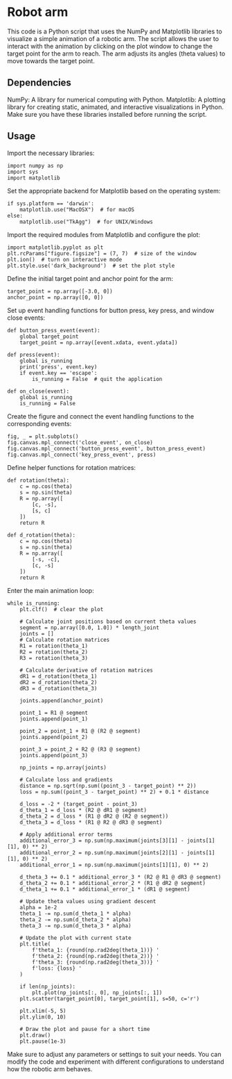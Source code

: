 # Robot arm

This code is a Python script that uses the NumPy and Matplotlib libraries to visualize a simple animation of a robotic arm. The script allows the user to interact with the animation by clicking on the plot window to change the target point for the arm to reach. The arm adjusts its angles (theta values) to move towards the target point.

## Dependencies

NumPy: A library for numerical computing with Python.
Matplotlib: A plotting library for creating static, animated, and interactive visualizations in Python.
Make sure you have these libraries installed before running the script.

## Usage

Import the necessary libraries:

```
import numpy as np
import sys
import matplotlib
```

Set the appropriate backend for Matplotlib based on the operating system:
```
if sys.platform == 'darwin':
    matplotlib.use("MacOSX")  # for macOS
else:
    matplotlib.use("TkAgg")  # for UNIX/Windows
```

Import the required modules from Matplotlib and configure the plot:
```
import matplotlib.pyplot as plt
plt.rcParams["figure.figsize"] = (7, 7)  # size of the window
plt.ion()  # turn on interactive mode
plt.style.use('dark_background')  # set the plot style
```

Define the initial target point and anchor point for the arm:
```
target_point = np.array([-3.0, 0])
anchor_point = np.array([0, 0])
```

Set up event handling functions for button press, key press, and window close events:
```
def button_press_event(event):
    global target_point
    target_point = np.array([event.xdata, event.ydata])

def press(event):
    global is_running
    print('press', event.key)
    if event.key == 'escape':
        is_running = False  # quit the application

def on_close(event):
    global is_running
    is_running = False
```

Create the figure and connect the event handling functions to the corresponding events:
```
fig, _ = plt.subplots()
fig.canvas.mpl_connect('close_event', on_close)
fig.canvas.mpl_connect('button_press_event', button_press_event)
fig.canvas.mpl_connect('key_press_event', press)
```

Define helper functions for rotation matrices:
```
def rotation(theta):
    c = np.cos(theta)
    s = np.sin(theta)
    R = np.array([
        [c, -s],
        [s, c]
    ])
    return R

def d_rotation(theta):
    c = np.cos(theta)
    s = np.sin(theta)
    R = np.array([
        [-s, -c],
        [c, -s]
    ])
    return R
```

Enter the main animation loop:
```
while is_running:
    plt.clf()  # clear the plot

    # Calculate joint positions based on current theta values
    segment = np.array([0.0, 1.0]) * length_joint
    joints = []
    # Calculate rotation matrices
    R1 = rotation(theta_1)
    R2 = rotation(theta_2)
    R3 = rotation(theta_3)

    # Calculate derivative of rotation matrices
    dR1 = d_rotation(theta_1)
    dR2 = d_rotation(theta_2)
    dR3 = d_rotation(theta_3)

    joints.append(anchor_point)

    point_1 = R1 @ segment
    joints.append(point_1)

    point_2 = point_1 + R1 @ (R2 @ segment)
    joints.append(point_2)

    point_3 = point_2 + R2 @ (R3 @ segment)
    joints.append(point_3)

    np_joints = np.array(joints)

    # Calculate loss and gradients
    distance = np.sqrt(np.sum((point_3 - target_point) ** 2))
    loss = np.sum((point_3 - target_point) ** 2) + 0.1 * distance

    d_loss = -2 * (target_point - point_3)
    d_theta_1 = d_loss * (R2 @ dR1 @ segment)
    d_theta_2 = d_loss * (R1 @ dR2 @ (R2 @ segment))
    d_theta_3 = d_loss * (R1 @ R2 @ dR3 @ segment)

    # Apply additional error terms
    additional_error_3 = np.sum(np.maximum(joints[3][1] - joints[1][1], 0) ** 2)
    additional_error_2 = np.sum(np.maximum(joints[2][1] - joints[1][1], 0) ** 2)
    additional_error_1 = np.sum(np.maximum(joints[1][1], 0) ** 2)

    d_theta_3 += 0.1 * additional_error_3 * (R2 @ R1 @ dR3 @ segment)
    d_theta_2 += 0.1 * additional_error_2 * (R1 @ dR2 @ segment)
    d_theta_1 += 0.1 * additional_error_1 * (dR1 @ segment)

    # Update theta values using gradient descent
    alpha = 1e-2
    theta_1 -= np.sum(d_theta_1 * alpha)
    theta_2 -= np.sum(d_theta_2 * alpha)
    theta_3 -= np.sum(d_theta_3 * alpha)

    # Update the plot with current state
    plt.title(
        f'theta_1: {round(np.rad2deg(theta_1))} '
        f'theta_2: {round(np.rad2deg(theta_2))} '
        f'theta_3: {round(np.rad2deg(theta_3))} '
        f'loss: {loss} '
    )

    if len(np_joints):
        plt.plot(np_joints[:, 0], np_joints[:, 1])
    plt.scatter(target_point[0], target_point[1], s=50, c='r')

    plt.xlim(-5, 5)
    plt.ylim(0, 10)

    # Draw the plot and pause for a short time
    plt.draw()
    plt.pause(1e-3)
```

Make sure to adjust any parameters or settings to suit your needs. You can modify the code and experiment with different configurations to understand how the robotic arm behaves.
